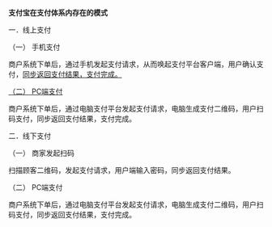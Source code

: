 **支付宝在支付体系内存在的模式**

一．线上支付

（一）  手机支付

商户系统下单后，通过手机发起支付请求，从而唤起支付平台客户端，用户确认支付，[同步返回支付结果，支付完成。]()

[（二）   PC端支付]()

商户系统下单后，通过电脑支付平台发起支付请求，电脑生成支付二维码，用户扫码支付，同步返回支付结果，支付完成。

 

二．线下支付

（一）  商家发起扫码

扫描顾客二维码，发起支付请求，用户端输入密码，同步返回支付结果。

（二）  PC端支付

商户系统下单后，通过电脑支付平台发起支付请求，电脑生成支付二维码，用户扫码支付，同步返回支付结果，支付完成。

 